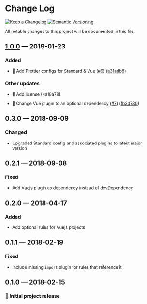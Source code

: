 # Change Log

[![Keep a Changelog](https://img.shields.io/badge/keep%20a-changelog-ef5e39.svg?style=flat-square)](https://keepachangelog.com)
[![Semantic Versioning](https://img.shields.io/badge/semantic-versioning-333333.svg?style=flat-square)](https://semver.org)

All notable changes to this project will be documented in this file.

<a name="1.0.0"></a>

## [1.0.0](https://github.com/stormwarning/zazen-eslint-config/compare/v0.3.0...v1.0.0) — 2019-01-23

### Added

- 🎁 Add Prettier configs for Standard & Vue ([#9](https://github.com/stormwarning/zazen-eslint-config/issues/9)) ([a31adb8](https://github.com/stormwarning/zazen-eslint-config/commit/a31adb8))

### Other updates

- 📄 Add license ([4a18a78](https://github.com/stormwarning/zazen-eslint-config/commit/4a18a78))



- 🚚 Change Vue plugin to an optional dependency ([#7](https://github.com/stormwarning/zazen-eslint-config/issues/7)) ([fb3d780](https://github.com/stormwarning/zazen-eslint-config/commit/fb3d780))

## 0.3.0 — 2018-09-09

### Changed

- Upgraded Standard config and associated plugins to latest major version

## 0.2.1 — 2018-09-08

### Fixed

- Add Vuejs plugin as dependency instead of devDependency

## 0.2.0 — 2018-04-17

### Added

- Add optional rules for Vuejs projects

## 0.1.1 — 2018-02-19

### Fixed

- Include missing `import` plugin for rules that reference it

## 0.1.0 — 2018-02-15

### 🎉 Initial project release
